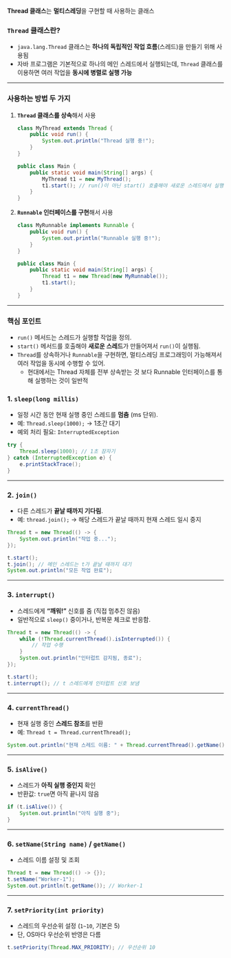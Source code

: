 **Thread 클래스**는 **멀티스레딩**을 구현할 때 사용하는 클래스

### `Thread` 클래스란?

- `java.lang.Thread` 클래스는 **하나의 독립적인 작업 흐름**(스레드)을 만들기 위해 사용됨
- 자바 프로그램은 기본적으로 하나의 메인 스레드에서 실행되는데, `Thread` 클래스를 이용하면 여러 작업을 **동시에 병렬로 실행 가능**

---

### 사용하는 방법 두 가지

1. **`Thread` 클래스를 상속**해서 사용
    
    ```java
    class MyThread extends Thread {
        public void run() {
            System.out.println("Thread 실행 중!");
        }
    }
    
    public class Main {
        public static void main(String[] args) {
            MyThread t1 = new MyThread();
            t1.start(); // run()이 아닌 start() 호출해야 새로운 스레드에서 실행됨
        }
    }
    ```
    
2. **`Runnable` 인터페이스를 구현**해서 사용
    
    ```java
    class MyRunnable implements Runnable {
        public void run() {
            System.out.println("Runnable 실행 중!");
        }
    }
    
    public class Main {
        public static void main(String[] args) {
            Thread t1 = new Thread(new MyRunnable());
            t1.start();
        }
    }
    ```
    

---

### 핵심 포인트

- `run()` 메서드는 스레드가 실행할 작업을 정의.
- `start()` 메서드를 호출해야 **새로운 스레드**가 만들어져서 `run()`이 실행됨.
- `Thread`를 상속하거나 `Runnable`을 구현하면, 멀티스레딩 프로그래밍이 가능해져서 여러 작업을 동시에 수행할 수 있어.
    - 현대에서는 Thread 자체를 전부 상속받는 것 보다 Runnable 인터페이스를 통해 실행하는 것이 일반적

### 1. **`sleep(long millis)`**

- 일정 시간 동안 현재 실행 중인 스레드를 **멈춤** (ms 단위).
- 예: `Thread.sleep(1000);` → 1초간 대기
- 예외 처리 필요: `InterruptedException`

```java
try {
    Thread.sleep(1000); // 1초 잠자기
} catch (InterruptedException e) {
    e.printStackTrace();
}
```

---

### 2. **`join()`**

- 다른 스레드가 **끝날 때까지 기다림**.
- 예: `thread.join();` → 해당 스레드가 끝날 때까지 현재 스레드 일시 중지

```java
Thread t = new Thread(() -> {
    System.out.println("작업 중...");
});

t.start();
t.join(); // 메인 스레드는 t가 끝날 때까지 대기
System.out.println("모든 작업 완료");
```

---

### 3. **`interrupt()`**

- 스레드에게 **“깨워!”** 신호를 줌 (직접 멈추진 않음)
- 일반적으로 `sleep()` 중이거나, 반복문 체크로 반응함.

```java
Thread t = new Thread(() -> {
    while (!Thread.currentThread().isInterrupted()) {
        // 작업 수행
    }
    System.out.println("인터럽트 감지됨, 종료");
});

t.start();
t.interrupt(); // t 스레드에게 인터럽트 신호 보냄
```

---

### 4. **`currentThread()`**

- 현재 실행 중인 **스레드 참조**를 반환
- 예: `Thread t = Thread.currentThread();`

```java
System.out.println("현재 스레드 이름: " + Thread.currentThread().getName());
```

---

### 5. **`isAlive()`**

- 스레드가 **아직 실행 중인지** 확인
- 반환값: `true`면 아직 끝나지 않음

```java
if (t.isAlive()) {
    System.out.println("아직 실행 중");
}
```

---

### 6. **`setName(String name)` / `getName()`**

- 스레드 이름 설정 및 조회

```java
Thread t = new Thread(() -> {});
t.setName("Worker-1");
System.out.println(t.getName()); // Worker-1
```

---

### 7. **`setPriority(int priority)`**

- 스레드의 우선순위 설정 (`1~10`, 기본은 5)
- 단, OS마다 우선순위 반영은 다름

```java
t.setPriority(Thread.MAX_PRIORITY); // 우선순위 10
```
